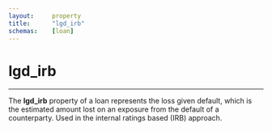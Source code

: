 ```yaml
---
layout:     property
title:      "lgd_irb"
schemas:    [loan]
---
```


# lgd_irb

---

The **lgd_irb** property of a loan represents the loss given default, which is the estimated amount lost on an exposure from the default of a counterparty. Used in the internal ratings based (IRB) approach.
